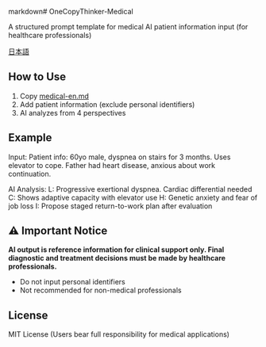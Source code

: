 markdown# OneCopyThinker-Medical

A structured prompt template for medical AI patient information input (for healthcare professionals)

[日本語](README.md)

## How to Use

1. Copy [medical-en.md](medical-en.md)
2. Add patient information (exclude personal identifiers)
3. AI analyzes from 4 perspectives

## Example

Input:
Patient info: 60yo male, dyspnea on stairs for 3 months. Uses elevator to cope. Father had heart disease, anxious about work continuation.

AI Analysis:
L: Progressive exertional dyspnea. Cardiac differential needed
C: Shows adaptive capacity with elevator use
H: Genetic anxiety and fear of job loss
I: Propose staged return-to-work plan after evaluation

## ⚠️ Important Notice

**AI output is reference information for clinical support only. Final diagnostic and treatment decisions must be made by healthcare professionals.**

- Do not input personal identifiers
- Not recommended for non-medical professionals

## License

MIT License (Users bear full responsibility for medical applications)
